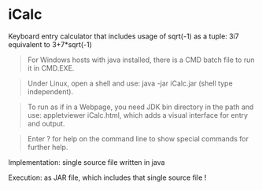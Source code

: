 # iCalc
Keyboard entry calculator that includes usage of sqrt(-1) as a tuple:  3i7 equivalent to 3+7*sqrt(-1)

> For Windows hosts with java installed, there is a CMD batch file to run it in CMD.EXE.

> Under Linux, open a shell and use: java -jar iCalc.jar (shell type independent).

> To run as if in a Webpage, you need JDK bin directory in the path and use: appletviewer iCalc.html, which adds a visual interface for entry and output.

> Enter ?  for help on the command line to show special commands for further help.

Implementation: single source file written in java

Execution: as JAR file, which includes that single source file !
